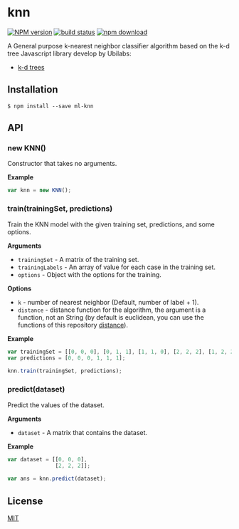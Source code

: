 # knn

  [![NPM version][npm-image]][npm-url]
  [![build status][travis-image]][travis-url]
  [![npm download][download-image]][download-url]

A General purpose k-nearest neighbor classifier algorithm based on the k-d tree Javascript library develop by Ubilabs:

* [k-d trees](https://github.com/ubilabs/kd-tree-javascript)

## Installation

`$ npm install --save ml-knn`

## API

### new KNN()

Constructor that takes no arguments.

__Example__

```js
var knn = new KNN();
```

### train(trainingSet, predictions)

Train the KNN model with the given training set, predictions, and some options.

__Arguments__

* `trainingSet` - A matrix of the training set.
* `trainingLabels` - An array of value for each case in the training set.
* `options` - Object with the options for the training.

__Options__

* `k` - number of nearest neighbor (Default, number of label + 1).
* `distance` - distance function for the algorithm, the argument is a function, not an String
                (by default is euclidean, you can use the functions of this repository [distance](https://github.com/mljs/distance)).

__Example__

```js
var trainingSet = [[0, 0, 0], [0, 1, 1], [1, 1, 0], [2, 2, 2], [1, 2, 2], [2, 1, 2]];
var predictions = [0, 0, 0, 1, 1, 1];

knn.train(trainingSet, predictions);
```

### predict(dataset)

Predict the values of the dataset.

__Arguments__

* `dataset` - A matrix that contains the dataset.

__Example__

```js
var dataset = [[0, 0, 0],
               [2, 2, 2]];

var ans = knn.predict(dataset);
```

## License

  [MIT](./LICENSE)

[npm-image]: https://img.shields.io/npm/v/ml-knn.svg?style=flat-square
[npm-url]: https://npmjs.org/package/ml-knn
[travis-image]: https://img.shields.io/travis/mljs/knn/master.svg?style=flat-square
[travis-url]: https://travis-ci.org/mljs/knn
[download-image]: https://img.shields.io/npm/dm/ml-knn.svg?style=flat-square
[download-url]: https://npmjs.org/package/ml-knn
